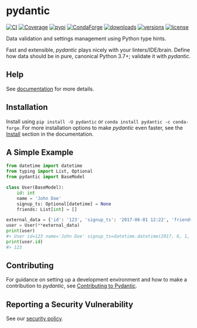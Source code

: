 # pydantic

[![CI](https://github.com/pydantic/pydantic/workflows/CI/badge.svg?event=push)](https://github.com/pydantic/pydantic/actions?query=event%3Apush+branch%3Amain+workflow%3ACI)
[![Coverage](https://coverage-badge.samuelcolvin.workers.dev/samuelcolvin/pydantic.svg?v=1)](https://coverage-badge.samuelcolvin.workers.dev/redirect/samuelcolvin/pydantic)
[![pypi](https://img.shields.io/pypi/v/pydantic.svg)](https://pypi.python.org/pypi/pydantic)
[![CondaForge](https://img.shields.io/conda/v/conda-forge/pydantic.svg)](https://anaconda.org/conda-forge/pydantic)
[![downloads](https://pepy.tech/badge/pydantic/month)](https://pepy.tech/project/pydantic)
[![versions](https://img.shields.io/pypi/pyversions/pydantic.svg)](https://github.com/pydantic/pydantic)
[![license](https://img.shields.io/github/license/samuelcolvin/pydantic.svg)](https://github.com/pydantic/pydantic/blob/main/LICENSE)

Data validation and settings management using Python type hints.

Fast and extensible, *pydantic* plays nicely with your linters/IDE/brain.
Define how data should be in pure, canonical Python 3.7+; validate it with *pydantic*.

## Help

See [documentation](https://pydantic-docs.helpmanual.io/) for more details.

## Installation

Install using `pip install -U pydantic` or `conda install pydantic -c conda-forge`.
For more installation options to make *pydantic* even faster,
see the [Install](https://pydantic-docs.helpmanual.io/install/) section in the documentation.

## A Simple Example

```py
from datetime import datetime
from typing import List, Optional
from pydantic import BaseModel

class User(BaseModel):
    id: int
    name = 'John Doe'
    signup_ts: Optional[datetime] = None
    friends: List[int] = []

external_data = {'id': '123', 'signup_ts': '2017-06-01 12:22', 'friends': [1, '2', b'3']}
user = User(**external_data)
print(user)
#> User id=123 name='John Doe' signup_ts=datetime.datetime(2017, 6, 1, 12, 22) friends=[1, 2, 3]
print(user.id)
#> 123
```

## Contributing

For guidance on setting up a development environment and how to make a
contribution to *pydantic*, see
[Contributing to Pydantic](https://pydantic-docs.helpmanual.io/contributing/).

## Reporting a Security Vulnerability

See our [security policy](https://github.com/pydantic/pydantic/security/policy).
